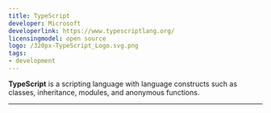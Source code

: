 ```yaml
---
title: TypeScript
developer: Microsoft
developerlink: https://www.typescriptlang.org/
licensingmodel: open source
logo: /320px-TypeScript_Logo.svg.png
tags:
- development
---
```

__TypeScript__ is a scripting language with language constructs such as classes, inheritance, modules, and anonymous functions.

---
